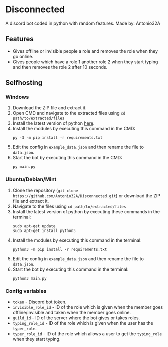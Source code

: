 # Disconnected
A discord bot coded in python with random features.
Made by: Antonio32A

## Features ##
- Gives offline or invisible people a role and removes the role when they go online.
- Gives people which have a role 1 another role 2 when they start typing and then removes the role 2 after 10 seconds.

## Selfhosting ##
### Windows ###
1. Download the ZIP file and extract it.
2. Open CMD and navigate to the extracted files using `cd path/to/extracted/files`
3. Install the latest version of python [here](https://www.python.org/).
4. Install the modules by executing this command in the CMD:
    ```
    py -3 -m pip install -r requirements.txt
    ```
5. Edit the config in `example_data.json` and then rename the file to `data.json`.
6. Start the bot by executing this command in the CMD:
    ```
    py main.py
    ```
### Ubuntu/Debian/Mint ###
1. Clone the repository (`git clone https://github.com/Antonio32A/Disconnected.git`) or download the ZIP file and extract it.
2. Navigate to the files using `cd path/to/extracted/files`
3. Install the latest version of python by executing these commands in the terminal:
    ```
    sudo apt-get update
    sudo apt-get install python3
    ```
4. Install the modules by executing this command in the terminal:
    ```
    python3 -m pip install -r requirements.txt
    ```
5. Edit the config in `example_data.json` and then rename the file to `data.json`.
6. Start the bot by executing this command in the terminal:
    ```
    python3 main.py
    ```

### Config variables ###
- `token` - Discord bot token.
- `invisible_role_id` - ID of the role which is given when the member goes offline/invisible and taken when the member goes online.
- `guild_id` - ID of the server where the bot gives or takes roles.
- `typing_role_id` - ID of the role which is given when the user has the `typer_role`.
- `typer_role_id` - ID of the role which allows a user to get the `typing_role` when they start typing.
